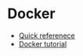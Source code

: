 # Docker

- [Quick referenece](docker.txt)
- [Docker tutorial](https://www.scalyr.com/blog/create-docker-image/)